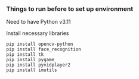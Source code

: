 ### Things to run before to set up environment
Need to have Python v3.11

Install necessary libraries 
```
pip install opencv-python
pip install face_recognition
pip install tk
pip install pygame
pip install pyvidplayer2
pip install imutils
```



